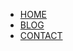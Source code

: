 <ul class="menu">
  <li><a href="index.html">HOME</a></li>
  <li><a href="blog.html">BLOG</a></li>
  <li class="current_page_item"><a href="contact.html">CONTACT</a></li>
</ul>
